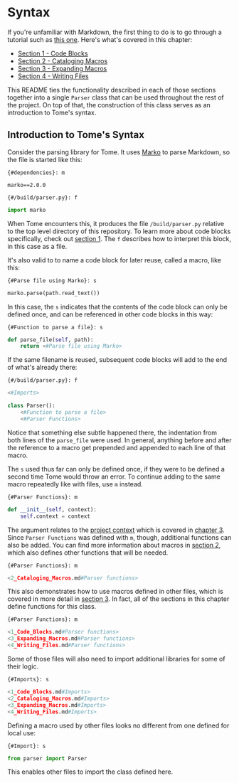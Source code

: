 # Syntax

If you're unfamiliar with Markdown, the first thing to do is to go through a tutorial such as [this one](https://www.markdownguide.org/). Here's what's covered in this chapter:

* [Section 1 - Code Blocks](1_Code_Blocks.md)
* [Section 2 - Cataloging Macros](2_Cataloging_Macros.md)
* [Section 3 - Expanding Macros](3_Expanding_Macros.md)
* [Section 4 - Writing Files](4_Writing_Files.md)

This README ties the functionality described in each of those sections together into a single `Parser` class that can be used throughout the rest of the project. On top of that, the construction of this class serves as an introduction to Tome's syntax.

## Introduction to Tome's Syntax

Consider the parsing library for Tome. It uses [Marko](https://marko-py.readthedocs.io/en/latest/) to parse Markdown, so the file is started like this:

`{#dependencies}: m`
```
marko==2.0.0
```

`{#/build/parser.py}: f`
```python
import marko
```

When Tome encounters this, it produces the file `/build/parser.py` relative to the top level directory of this repository. To learn more about code blocks specifically, check out [section 1](1_Code_Blocks.md). The `f` describes how to interpret this block, in this case as a file.

It's also valid to to name a code block for later reuse, called a macro, like this:

`{#Parse file using Marko}: s`
```python
marko.parse(path.read_text())
```

In this case, the `s` indicates that the contents of the code block can only be defined once, and can be referenced in other code blocks in this way:

`{#Function to parse a file}: s`
```python
def parse_file(self, path):
    return <#Parse file using Marko>
```

If the same filename is reused, subsequent code blocks will add to the end of what's already there:

`{#/build/parser.py}: f`
```python
<#Imports>

class Parser():
    <#Function to parse a file>
    <#Parser Functions>
```

Notice that something else subtle happened there, the indentation from both lines of the `parse_file` were used. In general, anything before and after the reference to a macro get prepended and appended to each line of that macro.

The `s` used thus far can only be defined once, if they were to be defined a second time Tome would throw an error. To continue adding to the same macro repeatedly like with files, use `m` instead.

`{#Parser Functions}: m`
```python
def __init__(self, context):
    self.context = context
```

The argument relates to the [project context](/3_Project_Structure/1_Context.md) which is covered in [chapter 3](/3_Project_Structure/README.md). Since `Parser Functions` was defined with `m`, though, additional functions can also be added. You can find more information about macros in [section 2](2_Cataloging_Macros.md), which also defines other functions that will be needed.

`{#Parser Functions}: m`
```python
<2_Cataloging_Macros.md#Parser functions>
```

This also demonstrates how to use macros defined in other files, which is covered in more detail in [section 3](3_Expanding_Macros.md). In fact, all of the sections in this chapter define functions for this class.

`{#Parser Functions}: m`
```python
<1_Code_Blocks.md#Parser functions>
<3_Expanding_Macros.md#Parser functions>
<4_Writing_Files.md#Parser functions>
```

Some of those files will also need to import additional libraries for some of their logic.

`{#Imports}: s`
```python
<1_Code_Blocks.md#Imports>
<2_Cataloging_Macros.md#Imports>
<3_Expanding_Macros.md#Imports>
<4_Writing_Files.md#Imports>
```

Defining a macro used by other files looks no different from one defined for local use:

`{#Import}: s`
```python
from parser import Parser
```

This enables other files to import the class defined here.
